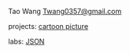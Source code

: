 Tao Wang Twang0357@gmail.com

projects:
[cartoon picture](projects/cartoon/index.html)

labs:
[JSON](labs/jsonLab/json.html)

